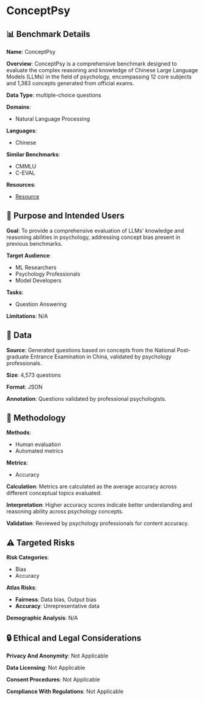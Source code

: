 # ConceptPsy

## 📊 Benchmark Details

**Name**: ConceptPsy

**Overview**: ConceptPsy is a comprehensive benchmark designed to evaluate the complex reasoning and knowledge of Chinese Large Language Models (LLMs) in the field of psychology, encompassing 12 core subjects and 1,383 concepts generated from official exams.

**Data Type**: multiple-choice questions

**Domains**:
- Natural Language Processing

**Languages**:
- Chinese

**Similar Benchmarks**:
- CMMLU
- C-EVAL

**Resources**:
- [Resource](https://arxiv.org/abs/2311.09861)

## 🎯 Purpose and Intended Users

**Goal**: To provide a comprehensive evaluation of LLMs' knowledge and reasoning abilities in psychology, addressing concept bias present in previous benchmarks.

**Target Audience**:
- ML Researchers
- Psychology Professionals
- Model Developers

**Tasks**:
- Question Answering

**Limitations**: N/A

## 💾 Data

**Source**: Generated questions based on concepts from the National Post-graduate Entrance Examination in China, validated by psychology professionals.

**Size**: 4,573 questions

**Format**: JSON

**Annotation**: Questions validated by professional psychologists.

## 🔬 Methodology

**Methods**:
- Human evaluation
- Automated metrics

**Metrics**:
- Accuracy

**Calculation**: Metrics are calculated as the average accuracy across different conceptual topics evaluated.

**Interpretation**: Higher accuracy scores indicate better understanding and reasoning ability across psychology concepts.

**Validation**: Reviewed by psychology professionals for content accuracy.

## ⚠️ Targeted Risks

**Risk Categories**:
- Bias
- Accuracy

**Atlas Risks**:
- **Fairness**: Data bias, Output bias
- **Accuracy**: Unrepresentative data

**Demographic Analysis**: N/A

## 🔒 Ethical and Legal Considerations

**Privacy And Anonymity**: Not Applicable

**Data Licensing**: Not Applicable

**Consent Procedures**: Not Applicable

**Compliance With Regulations**: Not Applicable
